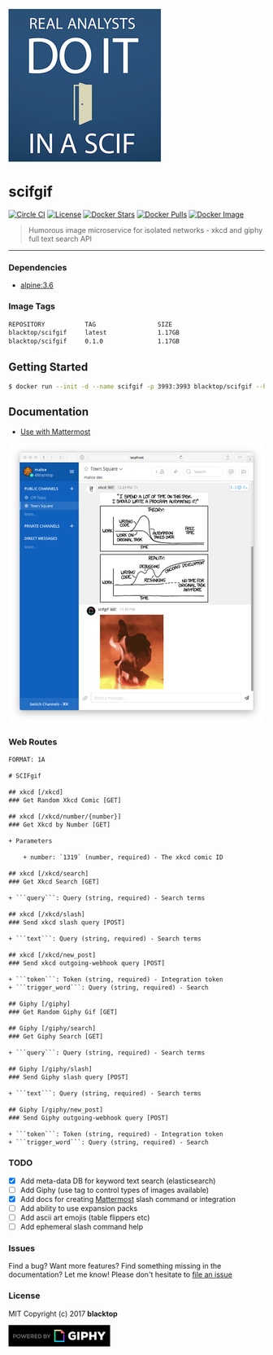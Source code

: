 ![logo](https://raw.githubusercontent.com/blacktop/scifgif/master/docs/logo.png)

scifgif
=======

[![Circle CI](https://circleci.com/gh/blacktop/scifgif.png?style=shield)](https://circleci.com/gh/blacktop/scifgif) [![License](http://img.shields.io/:license-mit-blue.svg)](http://doge.mit-license.org) [![Docker Stars](https://img.shields.io/docker/stars/blacktop/scifgif.svg)](https://store.docker.com/community/images/blacktop/scifgif) [![Docker Pulls](https://img.shields.io/docker/pulls/blacktop/scifgif.svg)](https://store.docker.com/community/images/blacktop/scifgif) [![Docker Image](https://img.shields.io/badge/docker%20image-1.2GB-blue.svg)](https://store.docker.com/community/images/blacktop/scifgif)

> Humorous image microservice for isolated networks - xkcd and giphy full text search API

---

### Dependencies

-	[alpine:3.6](https://hub.docker.com/_/alpine/)

### Image Tags

```bash
REPOSITORY           TAG                 SIZE
blacktop/scifgif     latest              1.17GB
blacktop/scifgif     0.1.0               1.17GB
```

Getting Started
---------------

```bash
$ docker run --init -d --name scifgif -p 3993:3993 blacktop/scifgif --host localhost
```

Documentation
-------------

-	[Use with Mattermost](https://github.com/blacktop/scifgif/blob/master/docs/mattermost.md)

![mattermost](https://raw.githubusercontent.com/blacktop/scifgif/master/docs/imgs/mattermost.png)

### Web Routes

```apib
FORMAT: 1A

# SCIFgif  

## xkcd [/xkcd]                           
### Get Random Xkcd Comic [GET]

## xkcd [/xkcd/number/{number}]                           
### Get Xkcd by Number [GET]  

+ Parameters

    + number: `1319` (number, required) - The xkcd comic ID

## xkcd [/xkcd/search]                           
### Get Xkcd Search [GET]  

+ ```query```: Query (string, required) - Search terms

## xkcd [/xkcd/slash]                           
### Send xkcd slash query [POST]

+ ```text```: Query (string, required) - Search terms

## xkcd [/xkcd/new_post]                           
### Send xkcd outgoing-webhook query [POST]

+ ```token```: Token (string, required) - Integration token
+ ```trigger_word```: Query (string, required) - Search

## Giphy [/giphy]
### Get Random Giphy Gif [GET]

## Giphy [/giphy/search]                           
### Get Giphy Search [GET]  

+ ```query```: Query (string, required) - Search terms

## Giphy [/giphy/slash]                           
### Send Giphy slash query [POST]

+ ```text```: Query (string, required) - Search terms

## Giphy [/giphy/new_post]                           
### Send Giphy outgoing-webhook query [POST]

+ ```token```: Token (string, required) - Integration token
+ ```trigger_word```: Query (string, required) - Search
```

### TODO

-	[x] Add meta-data DB for keyword text search (elasticsearch)
-	[ ] Add Giphy (use tag to control types of images available)
-	[x] Add docs for creating [Mattermost](https://github.com/mattermost/platform) slash command or integration
- [ ] Add ability to use expansion packs  
- [ ] Add ascii art emojis (table flippers etc)
- [ ] Add ephemeral slash command help

### Issues

Find a bug? Want more features? Find something missing in the documentation? Let me know! Please don't hesitate to [file an issue](https://github.com/blacktop/scifgif/issues/new)

### License

MIT Copyright (c) 2017 **blacktop**

![giphy](https://raw.githubusercontent.com/blacktop/scifgif/master/docs/PoweredBy_200_Horizontal_Light-Backgrounds_With_Logo.gif)
